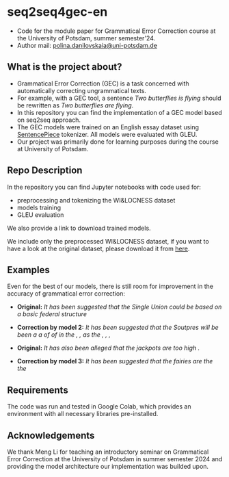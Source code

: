 # seq2seq4gec-en
- Code for the module paper for Grammatical Error Correction course at the University of Potsdam, summer semester'24.
- Author mail: polina.danilovskaia@uni-potsdam.de

## What is the project about?
- Grammatical Error Correction (GEC) is a task concerned with automatically correcting ungrammatical texts.
- For example, with a GEC tool, a sentence _Two butterflies is flying_ should be rewritten as _Two butterflies are flying_.
- In this repository you can find the implementation of a GEC model based on seq2seq approach.
- The GEC models were trained on an English essay dataset using [SentencePiece](https://github.com/google/sentencepiece) tokenizer. All models were evaluated with GLEU.
- Our project was primarily done for learning purposes during the course at University of Potsdam.

## Repo Description
In the repository you can find Jupyter notebooks with code used for:
- preprocessing and tokenizing the WI&LOCNESS dataset
- models training
- GLEU evaluation
  
We also provide a link to download trained models. 

We include only the preprocessed WI&LOCNESS dataset, if you want to have a look at the original dataset, please download it from [here](https://www.cl.cam.ac.uk/research/nl/bea2019st/#:~:text=W%26I%2BLOCNESS%20v2.1%3A%20DOWNLOAD%0ADescribed%20at%20the%20start%20of%20this%20section%20(Bryant%20et%20al.%2C%202019%3B%20Granger%2C%201998)).

## Examples
Even for the best of our models, there is still room for improvement in the accuracy of grammatical error correction: 

- **Original:** _It has been suggested that the Single Union could be based on a basic federal structure_
- **Correction by model 2:** _It has been suggested that the Soutpres will be been a a of of in the , , as the , , ,_

- **Original:** _It has also been alleged that the jackpots are too high ._
- **Correction by model 3:** _It has been suggested that the fairies are the the_ 

## Requirements
The code was run and tested in Google Colab, which provides an environment with all necessary libraries pre-installed.

## Acknowledgements
We thank Meng Li for teaching an introductory
seminar on Grammatical Error Correction at the
University of Potsdam in summer semester 2024
and providing the model architecture our implementation was
builded upon.
